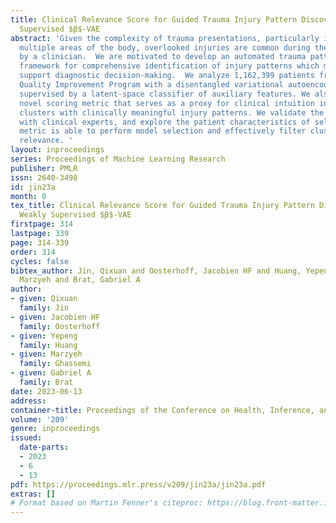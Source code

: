```yaml
---
title: Clinical Relevance Score for Guided Trauma Injury Pattern Discovery with Weakly
  Supervised $β$-VAE
abstract: 'Given the complexity of trauma presentations, particularly in those involving
  multiple areas of the body, overlooked injuries are common during the initial assessment
  by a clinician.  We are motivated to develop an automated trauma pattern discovery
  framework for comprehensive identification of injury patterns which may eventually
  support diagnostic decision-making.  We analyze 1,162,399 patients from the Trauma
  Quality Improvement Program with a disentangled variational autoencoder, weakly
  supervised by a latent-space classifier of auxiliary features. We also develop a
  novel scoring metric that serves as a proxy for clinical intuition in extracting
  clusters with clinically meaningful injury patterns. We validate the extracted clusters
  with clinical experts, and explore the patient characteristics of selected groupings.  Our
  metric is able to perform model selection and effectively filter clusters for clinically-validated
  relevance. '
layout: inproceedings
series: Proceedings of Machine Learning Research
publisher: PMLR
issn: 2640-3498
id: jin23a
month: 0
tex_title: Clinical Relevance Score for Guided Trauma Injury Pattern Discovery with
  Weakly Supervised $β$-VAE
firstpage: 314
lastpage: 339
page: 314-339
order: 314
cycles: false
bibtex_author: Jin, Qixuan and Oosterhoff, Jacobien HF and Huang, Yepeng and Ghassemi,
  Marzyeh and Brat, Gabriel A
author:
- given: Qixuan
  family: Jin
- given: Jacobien HF
  family: Oosterhoff
- given: Yepeng
  family: Huang
- given: Marzyeh
  family: Ghassemi
- given: Gabriel A
  family: Brat
date: 2023-06-13
address:
container-title: Proceedings of the Conference on Health, Inference, and Learning
volume: '209'
genre: inproceedings
issued:
  date-parts:
  - 2023
  - 6
  - 13
pdf: https://proceedings.mlr.press/v209/jin23a/jin23a.pdf
extras: []
# Format based on Martin Fenner's citeproc: https://blog.front-matter.io/posts/citeproc-yaml-for-bibliographies/
---
```

